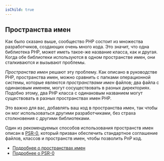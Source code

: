 ```yaml
---
isChild: true
---
```


## Пространства имен

Как было сказано выше, сообщество PHP состоит из множества разработчиков, создающих очень много кода. Это значит, что одна библиотека PHP, может иметь такое-же название класса, как и другая. Когда обе библиотеки используются в одном пространстве имен, они сталкиваются и вызывают проблемы.

_Пространства имен_ решают эту проблему. Как описано в руководстве PHP, пространства имен, можно сравнить с папками операционной системы, которые являются _пространствами имен_ файлов; два файла с одинаковым именем, могут сосуществовать в разных директориях. Подобно этому, два PHP класса с одинаковым названием могут существовать в разных пространствах имен PHP.

Это важно для вас, добавлять ваш код в пространства имен, так чтобы он мог использоваться другими разработчиками, без страха столкновения с другими библиотеками.

Один из рекомендуемых способов использования пространств имен описан в [PSR-0][psr0], который призван обеспечить стандартное соглашение файлов, классов и пространств имен, чтобы позволить PnP код.

* [Подробнее о пространствах имен][namespaces]
* [Подробнее о PSR-0][psr0]

[namespaces]: http://php.net/manual/en/language.namespaces.php
[psr0]: https://github.com/php-fig/fig-standards/blob/master/accepted/PSR-0.md

